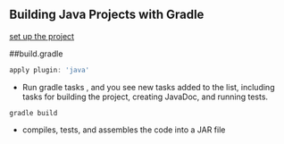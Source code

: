 Building Java Projects with Gradle
--
[set up the project](https://spring.io/guides/gs/gradle/#scratch)

##build.gradle
```gradle
apply plugin: 'java'
```

- Run gradle tasks , and you see new tasks added to the list, including tasks for building the project, creating JavaDoc, and running tests.

```command
gradle build
```

- compiles, tests, and assembles the code into a JAR file


